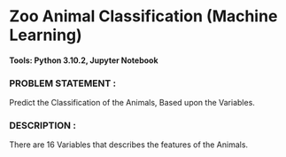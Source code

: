 # Zoo Animal Classification (Machine Learning)
#### Tools: Python 3.10.2, Jupyter Notebook
### PROBLEM STATEMENT :
Predict the Classification of the Animals, Based upon the Variables.
### DESCRIPTION : 
There are 16 Variables that describes the features of the Animals.


